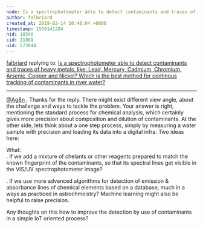 ```yaml
---
node: Is a spectrophotometer able to detect contaminants and traces of heavy metals, like: Lead, Mercury, Cadmium, Chromium, Arsenic, Copper and Nickel? Which is the best method for continous tracking of contaminants in river water?  
author: falbriard
created_at: 2019-02-14 10:48:04 +0000
timestamp: 1550141284
nid: 18340
cid: 21869
uid: 573944
---
```




[falbriard](../profile/falbriard) replying to: [Is a spectrophotometer able to detect contaminants and traces of heavy metals, like: Lead, Mercury, Cadmium, Chromium, Arsenic, Copper and Nickel? Which is the best method for continous tracking of contaminants in river water?  ](../notes/falbriard/02-11-2019/is-a-spectrophotometer-able-to-detect-contaminants-and-traces-of-heavy-metals-like-lead-mercury-cadmium-chromium-arsenic-copper-and-nickel-which-is-the-best-method-for-continous-tracking-of-contaminants-in-river-water)

----
 [@Ag8n](/profile/Ag8n) ,  Thanks for the reply.  There might exist different view angle, about the challenge and ways to tackle the problem.  Your answer is right, mentioning the standard process for chemical analysis, which certainly gives more precision about composition and dilution of contaminants. At the other side, lets think about a one step process,  simply by measuring a water sample with precision and loading its data into a digital infra. Two ideas here: 

What:   
. If we add a mixture of chelants or other reagents prepared to match the known fingerprint of the contaminants, so that its spectral lines get visible in the VIS/UV spectrophotometer image? 
      
. If we use more advanced algorithms for detection of emission & absorbance lines of chemical elements based on a database, much in a ways as practiced in astrochmeistry? Machine learning might also be helpful to raise precision.  

Any thoughts on this how to improve the detection by use of contaminants in a simple IoT oriented process?  